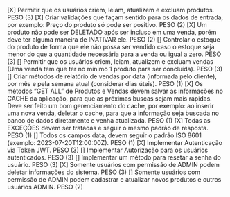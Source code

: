 [X] Permitir que os usuários criem, leiam, atualizem e excluam produtos. PESO (3)
[X] Criar validações que façam sentido para os dados de entrada, por exemplo: Preço do produto só pode ser positivo. PESO (2)
[X] Um produto não pode ser DELETADO após ser incluso em uma venda, porém deve ter alguma maneira de INATIVAR ele. PESO (2)
[] Controlar o estoque do produto de forma que ele não possa ser vendido caso o estoque seja menor do que a quantidade necessária para a venda ou igual a zero. PESO (3)
[] Permitir que os usuários criem, leiam, atualizem e excluam vendas (Uma venda tem que ter no mínimo 1 produto para ser concluída). PESO (3)
[] Criar métodos de relatório de vendas por data (informada pelo cliente), por mês e pela semana atual (considerar dias úteis). PESO (1)
[X] Os métodos “GET ALL” de Produtos e Vendas devem salvar as informações no CACHE da aplicação, para que as próximas buscas sejam mais rápidas. Deve ser feito um bom gerenciamento do cache, por exemplo: ao inserir uma nova venda, deletar o cache, para que a informação seja buscada no banco de dados diretamente e venha atualizada. PESO (1)
[X] Todas as EXCEÇÕES devem ser tratadas e seguir o mesmo padrão de resposta. PESO (1)
[] Todos os campos data, devem seguir o padrão ISO 8601 (exemplo: 2023-07-20T12:00:00Z). PESO (1)
[X] Implementar Autenticação via Token JWT. PESO (3)
[] Implementar Autorização para os usuários autenticados. PESO (3)
[] Implementar um método para resetar a senha do usuário. PESO (3)
[X] Somente usuários com permissão de ADMIN podem deletar informações do sistema. PESO (3)
[] Somente usuários com permissão de ADMIN podem cadastrar e atualizar novos produtos e outros usuários ADMIN. PESO (2)